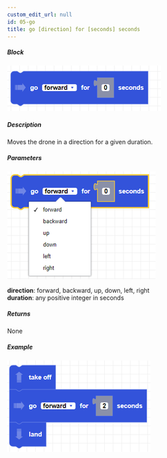 ```yaml
---
custom_edit_url: null
id: 05-go
title: go [direction] for [seconds] seconds
---
```


##### Block

![go image](go.png)

##### Description

Moves the drone in a direction for a given duration.

##### Parameters

![go params](go_params.png)

**direction**: forward, backward, up, down, left, right <br /> 
**duration**: any positive integer in seconds

##### Returns

None

##### Example

![go example](go_example.png)
